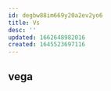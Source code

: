 ```yaml
---
id: degbw88im669y20a2ev2yo6
title: Vs
desc: ''
updated: 1662648982016
created: 1645523697116
---
```

## vega

